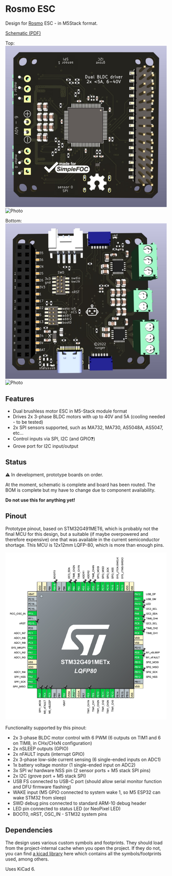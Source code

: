 
# Rosmo ESC

Design for [Rosmo](https://rosmo.io) ESC - in M5Stack format.

[Schematic (PDF)](./Rosmo_ESC.pdf)


Top:
![3d render bottom](./3dback.jpeg "3D render of back")
![Photo](https://github.com/rosmo-robot/Rosmo_ESC/blob/master/esc-top.jpeg)

Bottom:
![3d render top](./3dfront.jpeg "3D render of top")
![Photo](https://raw.githubusercontent.com/rosmo-robot/Rosmo_ESC/master/esc-bottom.jpeg)

## Features

* Dual brushless motor ESC in M5-Stack module format
* Drives 2x 3-phase BLDC motors with up to 40V and 5A (cooling needed - to be tested)
* 2x SPI sensors supported, such as MA732, MA730, AS5048A, AS5047, etc...
* Control inputs via SPI, I2C    (and GPIO:question:)
* Grove port for I2C input/output


## Status

:warning: In development, prototype boards on order.

At the moment, schematic is complete and board has been routed. The BOM is complete but my have to change due to component availability.

**Do not use this for anything yet!**


## Pinout

Prototype pinout, based on STM32G491MET6, which is probably not the final MCU for this design, but a suitable (if maybe overpowered and therefore expensive) one that was available in the current semiconductor shortage. This MCU is 12x12mm LQFP-80, which is more than enough pins.

![pinout](./pinout.jpg "STM32G491MET pinout")

Functionality supported by this pinout:

* 2x 3-phase BLDC motor control with 6 PWM (6 outputs on TIM1 and 6 on TIM8, in CHx/CHxN configuration)
* 2x nSLEEP outputs (GPIO)
* 2x nFAULT inputs (interrupt GPIO)
* 2x 3-phase low-side current sensing (6 single-ended inputs on ADC1)
* 1x battery voltage monitor (1 single-ended input on ADC2)
* 3x SPI w/ hardware NSS pin (2 sensor ports + M5 stack SPI pins)
* 2x I2C (grove port + M5 stack SPI)
* USB FS connected to USB-C port (should allow serial monitor function and DFU firmware flashing)
* WAKE input (M5 GPIO connected to system wake 1, so M5 ESP32 can wake STM32 from sleep)
* SWD debug pins connected to standard ARM-10 debug header
* LED pin connected to status LED (or NeoPixel LED)
* BOOT0, nRST, OSC_IN - STM32 system pins

## Dependencies

The design uses various custom symbols and footprints. They should load from the project-internal cache when you open the project. If they do not, you can find [a kicad library](https://github.com/runger1101001/kicad-lib-runger) here which contains all the symbols/footprints used, among others.

Uses KiCad 6.
